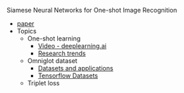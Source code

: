 Siamese Neural Networks for One-shot Image Recognition   
- [paper](https://www.cs.cmu.edu/~rsalakhu/papers/oneshot1.pdf)
- Topics
    - One-shot learning
        - [Video - deeplearning.ai](https://www.edwith.org/deeplearningai4/lecture/34911/)
        - [Research trends](https://www.kakaobrain.com/blog/106)
    - Omniglot dataset
        - [Datasets and applications](https://github.com/brendenlake/omniglot)
        - [Tensorflow Datasets](https://www.tensorflow.org/datasets/catalog/omniglot)
    - Triplet loss